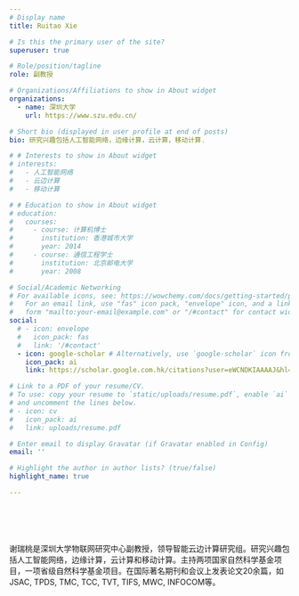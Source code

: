 ```yaml
---
# Display name
title: Ruitao Xie

# Is this the primary user of the site?
superuser: true

# Role/position/tagline
role: 副教授

# Organizations/Affiliations to show in About widget
organizations:
  - name: 深圳大学
    url: https://www.szu.edu.cn/

# Short bio (displayed in user profile at end of posts)
bio: 研究兴趣包括人工智能网络，边缘计算，云计算，移动计算.

# # Interests to show in About widget
# interests:
#   - 人工智能网络
#   - 云边计算
#   - 移动计算

# # Education to show in About widget
# education:
#   courses:
#     - course: 计算机博士
#       institution: 香港城市大学
#       year: 2014
#     - course: 通信工程学士
#       institution: 北京邮电大学
#       year: 2008

# Social/Academic Networking
# For available icons, see: https://wowchemy.com/docs/getting-started/page-builder/#icons
#   For an email link, use "fas" icon pack, "envelope" icon, and a link in the
#   form "mailto:your-email@example.com" or "/#contact" for contact widget.
social:
  # - icon: envelope
  #   icon_pack: fas
  #   link: '/#contact'
  - icon: google-scholar # Alternatively, use `google-scholar` icon from `ai` icon pack
    icon_pack: ai
    link: https://scholar.google.com.hk/citations?user=eWCNDKIAAAAJ&hl=en

# Link to a PDF of your resume/CV.
# To use: copy your resume to `static/uploads/resume.pdf`, enable `ai` icons in `params.toml`,
# and uncomment the lines below.
# - icon: cv
#   icon_pack: ai
#   link: uploads/resume.pdf

# Enter email to display Gravatar (if Gravatar enabled in Config)
email: ''

# Highlight the author in author lists? (true/false)
highlight_name: true

---
```

<br><br><br><br>
谢瑞桃是深圳大学物联网研究中心副教授，领导智能云边计算研究组。研究兴趣包括人工智能网络，边缘计算，云计算和移动计算。主持两项国家自然科学基金项目，一项省级自然科学基金项目。在国际著名期刊和会议上发表论文20余篇，如JSAC, TPDS, TMC, TCC, TVT, TIFS, MWC, INFOCOM等。

<!-- {{< icon name="download" pack="fas" >}} Download my {{< staticref "uploads/demo_resume.pdf" "newtab" >}}resumé{{< /staticref >}}. -->
